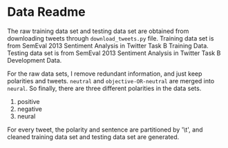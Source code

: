 Data Readme
======================================================

The raw training data set and testing data set are obtained from downloading tweets through `download_tweets.py` file.
Training data set is from SemEval 2013 Sentiment Analysis in Twitter Task B Training Data.
Testing data set is from SemEval 2013 Sentiment Analysis in Twitter Task B Development Data.

For the raw data sets, I remove redundant information, and just keep polarities and tweets. `neutral` and `objective-OR-neutral` are merged into `neural`.
So finally, there are three different polarities in the data sets.

1. positive
2. negative
3. neural

For every tweet, the polarity and sentence are partitioned by '\t', and cleaned training data set and testing data set are generated.

